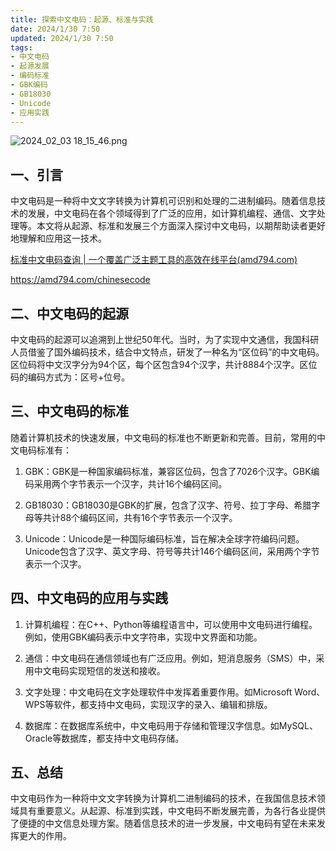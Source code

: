```yaml
---
title: 探索中文电码：起源、标准与实践
date: 2024/1/30 7:50
updated: 2024/1/30 7:50
tags:
- 中文电码
- 起源发展
- 编码标准
- GBK编码
- GB18030
- Unicode
- 应用实践
---
```


<img src="https://static.cmdragon.cn/blog/images/2024_02_03 18_15_46.png@blog" title="2024_02_03 18_15_46.png" alt="2024_02_03 18_15_46.png"/>

## 一、引言

中文电码是一种将中文文字转换为计算机可识别和处理的二进制编码。随着信息技术的发展，中文电码在各个领域得到了广泛的应用，如计算机编程、通信、文字处理等。本文将从起源、标准和发展三个方面深入探讨中文电码，以期帮助读者更好地理解和应用这一技术。

[标准中文电码查询 | 一个覆盖广泛主题工具的高效在线平台(amd794.com)](https://amd794.com/chinesecode)

https://amd794.com/chinesecode

## 二、中文电码的起源

中文电码的起源可以追溯到上世纪50年代。当时，为了实现中文通信，我国科研人员借鉴了国外编码技术，结合中文特点，研发了一种名为“区位码”的中文电码。区位码将中文汉字分为94个区，每个区包含94个汉字，共计8884个汉字。区位码的编码方式为：区号+位号。

## 三、中文电码的标准

随着计算机技术的快速发展，中文电码的标准也不断更新和完善。目前，常用的中文电码标准有：

1. GBK：GBK是一种国家编码标准，兼容区位码，包含了7026个汉字。GBK编码采用两个字节表示一个汉字，共计16个编码区间。

2. GB18030：GB18030是GBK的扩展，包含了汉字、符号、拉丁字母、希腊字母等共计88个编码区间，共有16个字节表示一个汉字。

3. Unicode：Unicode是一种国际编码标准，旨在解决全球字符编码问题。Unicode包含了汉字、英文字母、符号等共计146个编码区间，采用两个字节表示一个汉字。

## 四、中文电码的应用与实践

1. 计算机编程：在C++、Python等编程语言中，可以使用中文电码进行编程。例如，使用GBK编码表示中文字符串，实现中文界面和功能。

2. 通信：中文电码在通信领域也有广泛应用。例如，短消息服务（SMS）中，采用中文电码实现短信的发送和接收。

3. 文字处理：中文电码在文字处理软件中发挥着重要作用。如Microsoft Word、WPS等软件，都支持中文电码，实现汉字的录入、编辑和排版。

4. 数据库：在数据库系统中，中文电码用于存储和管理汉字信息。如MySQL、Oracle等数据库，都支持中文电码存储。

## 五、总结

中文电码作为一种将中文文字转换为计算机二进制编码的技术，在我国信息技术领域具有重要意义。从起源、标准到实践，中文电码不断发展完善，为各行各业提供了便捷的中文信息处理方案。随着信息技术的进一步发展，中文电码有望在未来发挥更大的作用。
